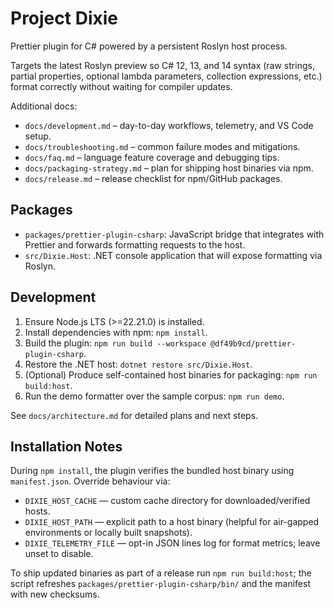 # Project Dixie

Prettier plugin for C# powered by a persistent Roslyn host process.

Targets the latest Roslyn preview so C# 12, 13, and 14 syntax (raw strings, partial properties, optional lambda parameters, collection expressions, etc.) format correctly without waiting for compiler updates.

Additional docs:

- `docs/development.md` – day-to-day workflows, telemetry, and VS Code setup.
- `docs/troubleshooting.md` – common failure modes and mitigations.
- `docs/faq.md` – language feature coverage and debugging tips.
- `docs/packaging-strategy.md` – plan for shipping host binaries via npm.
- `docs/release.md` – release checklist for npm/GitHub packages.

## Packages

- `packages/prettier-plugin-csharp`: JavaScript bridge that integrates with Prettier and forwards formatting requests to the host.
- `src/Dixie.Host`: .NET console application that will expose formatting via Roslyn.

## Development

1. Ensure Node.js LTS (>=22.21.0) is installed.
2. Install dependencies with npm: `npm install`.
3. Build the plugin: `npm run build --workspace @df49b9cd/prettier-plugin-csharp`.
4. Restore the .NET host: `dotnet restore src/Dixie.Host`.
5. (Optional) Produce self-contained host binaries for packaging: `npm run build:host`.
6. Run the demo formatter over the sample corpus: `npm run demo`.

See `docs/architecture.md` for detailed plans and next steps.

## Installation Notes

During `npm install`, the plugin verifies the bundled host binary using `manifest.json`. Override behaviour via:

- `DIXIE_HOST_CACHE` — custom cache directory for downloaded/verified hosts.
- `DIXIE_HOST_PATH` — explicit path to a host binary (helpful for air-gapped environments or locally built snapshots).
- `DIXIE_TELEMETRY_FILE` — opt-in JSON lines log for format metrics; leave unset to disable.

To ship updated binaries as part of a release run `npm run build:host`; the script refreshes `packages/prettier-plugin-csharp/bin/` and the manifest with new checksums.
